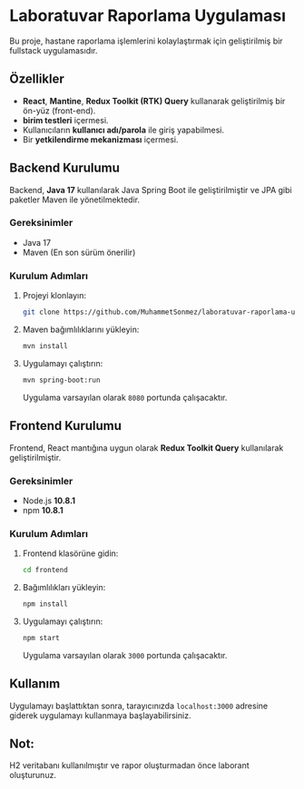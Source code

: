 # Laboratuvar Raporlama Uygulaması

Bu proje, hastane raporlama işlemlerini kolaylaştırmak için geliştirilmiş bir fullstack uygulamasıdır.

## Özellikler

- **React**, **Mantine**, **Redux Toolkit (RTK) Query** kullanarak geliştirilmiş bir ön-yüz (front-end).
- **birim testleri** içermesi.
- Kullanıcıların **kullanıcı adı/parola** ile giriş yapabilmesi.
- Bir **yetkilendirme mekanizması** içermesi.

## Backend Kurulumu

Backend, **Java 17** kullanılarak Java Spring Boot ile geliştirilmiştir ve JPA gibi paketler Maven ile yönetilmektedir.

### Gereksinimler

- Java 17
- Maven (En son sürüm önerilir)

### Kurulum Adımları

1. Projeyi klonlayın:

    ```bash
    git clone https://github.com/MuhammetSonmez/laboratuvar-raporlama-uygulamasi
    ```

2. Maven bağımlılıklarını yükleyin:

    ```bash
    mvn install
    ```

3. Uygulamayı çalıştırın:

    ```bash
    mvn spring-boot:run
    ```

    Uygulama varsayılan olarak `8080` portunda çalışacaktır.

## Frontend Kurulumu

Frontend, React mantığına uygun olarak **Redux Toolkit Query** kullanılarak geliştirilmiştir.

### Gereksinimler

- Node.js **10.8.1**
- npm **10.8.1**

### Kurulum Adımları

1. Frontend klasörüne gidin:

    ```bash
    cd frontend
    ```

2. Bağımlılıkları yükleyin:

    ```bash
    npm install
    ```

3. Uygulamayı çalıştırın:

    ```bash
    npm start
    ```

    Uygulama varsayılan olarak `3000` portunda çalışacaktır.

## Kullanım

Uygulamayı başlattıktan sonra, tarayıcınızda `localhost:3000` adresine giderek uygulamayı kullanmaya başlayabilirsiniz.


## Not:
H2 veritabanı kullanılmıştır ve rapor oluşturmadan önce laborant oluşturunuz.
